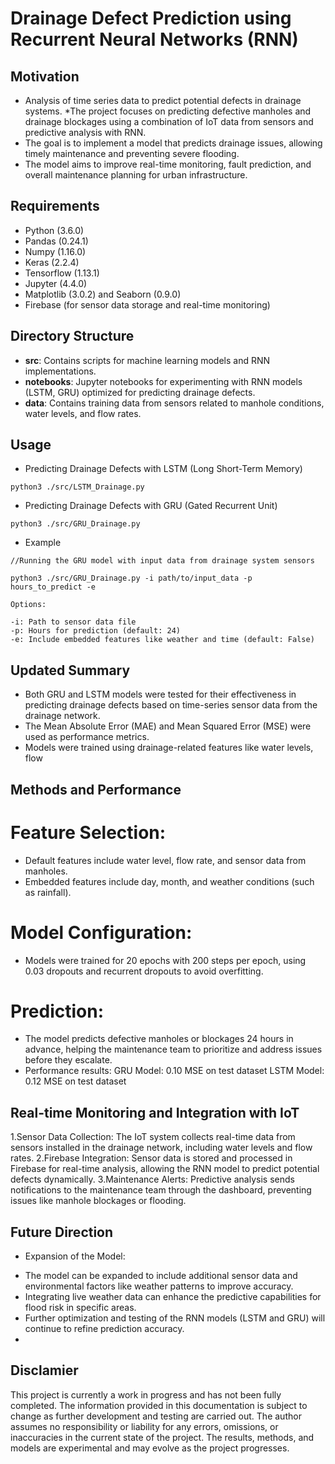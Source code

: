 # Drainage Defect Prediction using Recurrent Neural Networks (RNN)

## **Motivation**
* Analysis of time series data to predict potential defects in drainage systems.
*The project focuses on predicting defective manholes and drainage blockages using a combination of IoT data from sensors and predictive analysis with RNN.
* The goal is to implement a model that predicts drainage issues, allowing timely maintenance and preventing severe flooding.
* The model aims to improve real-time monitoring, fault prediction, and overall maintenance planning for urban infrastructure.
  
## **Requirements** 
* Python (3.6.0)
* Pandas (0.24.1)
* Numpy (1.16.0)
* Keras (2.2.4) 
* Tensorflow (1.13.1)
* Jupyter (4.4.0)
* Matplotlib (3.0.2) and Seaborn (0.9.0)
* Firebase (for sensor data storage and real-time monitoring)

## **Directory Structure**
- __src__:  Contains scripts for machine learning models and RNN implementations.
- __notebooks__: Jupyter notebooks for experimenting with RNN models (LSTM, GRU) optimized for predicting drainage defects.
- __data__:  Contains training data from sensors related to manhole conditions, water levels, and flow rates.

## **Usage** 

* Predicting Drainage Defects with LSTM (Long Short-Term Memory)
```
python3 ./src/LSTM_Drainage.py 
```

* Predicting Drainage Defects with GRU (Gated Recurrent Unit)
```
python3 ./src/GRU_Drainage.py
```

* Example
```
//Running the GRU model with input data from drainage system sensors

python3 ./src/GRU_Drainage.py -i path/to/input_data -p hours_to_predict -e

Options:

-i: Path to sensor data file
-p: Hours for prediction (default: 24)
-e: Include embedded features like weather and time (default: False)

```

## **Updated Summary**

* Both GRU and LSTM models were tested for their effectiveness in predicting drainage defects based on time-series sensor data from the drainage network.
* The Mean Absolute Error (MAE) and Mean Squared Error (MSE) were used as performance metrics.
* Models were trained using drainage-related features like water levels, flow 

## **Methods and Performance**
# Feature Selection:
* Default features include water level, flow rate, and sensor data from manholes.
* Embedded features include day, month, and weather conditions (such as rainfall).
# Model Configuration:
* Models were trained for 20 epochs with 200 steps per epoch, using 0.03 dropouts and recurrent dropouts to avoid overfitting.
# Prediction:
* The model predicts defective manholes or blockages 24 hours in advance, helping the maintenance team to prioritize and address issues before they escalate.
* Performance results:
GRU Model: 0.10 MSE on test dataset
LSTM Model: 0.12 MSE on test dataset



## **Real-time Monitoring and Integration with IoT**
 1.Sensor Data Collection: The IoT system collects real-time data from sensors installed in the drainage network, including water levels and flow rates.
 2.Firebase Integration: Sensor data is stored and processed in Firebase for real-time analysis, allowing the RNN model to predict potential defects dynamically.
 3.Maintenance Alerts: Predictive analysis sends notifications to the maintenance team through the dashboard, preventing issues like manhole blockages or flooding.
 
## **Future Direction**
 * Expansion of the Model:
- The model can be expanded to include additional sensor data and environmental factors like weather patterns to improve accuracy.
- Integrating live weather data can enhance the predictive capabilities for flood risk in specific areas.
- Further optimization and testing of the RNN models (LSTM and GRU) will continue to refine prediction accuracy.
- 
## Disclamier
This project is currently a work in progress and has not been fully completed. The information provided in this documentation is subject to change as further development and testing are carried out. The author assumes no responsibility or liability for any errors, omissions, or inaccuracies in the current state of the project. The results, methods, and models are experimental and may evolve as the project progresses.
